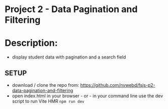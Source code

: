 # Project 2 - Data Pagination and Filtering

# Description:

- display student data with pagination and a search field

## SETUP

- download / clone the repo from: https://github.com/nvwebd/fsjs-p2-data-pagination-and-filtering
- open index.html in your browser - or - in your command line use the dev script to run Vite HMR `npm run dev`
